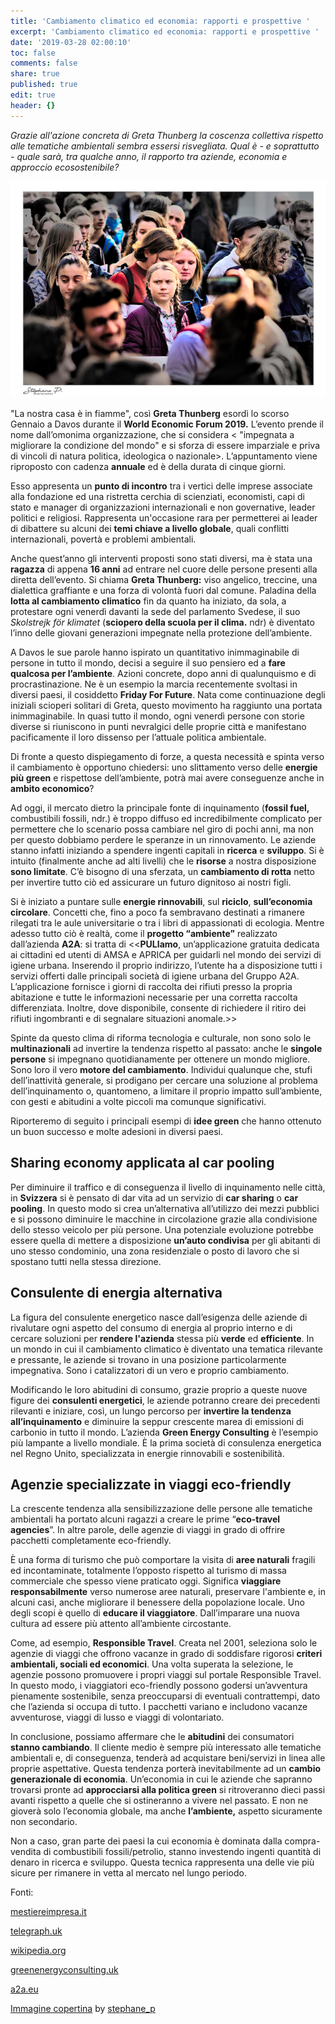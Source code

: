 ```yaml
---
title: 'Cambiamento climatico ed economia: rapporti e prospettive '
excerpt: 'Cambiamento climatico ed economia: rapporti e prospettive '
date: '2019-03-28 02:00:10'
toc: false
comments: false
share: true
published: true
edit: true
header: {}
---
```

_Grazie all'azione concreta di Greta Thunberg la coscenza collettiva rispetto alle tematiche ambientali sembra essersi risvegliata. Qual è - e soprattutto - quale sarà, tra qualche anno, il rapporto tra aziende, economia e approccio ecosostenibile?_ 

![](/assets/images/schermata-2019-03-28-alle-14.53.31.png)

"La nostra casa è in fiamme", così **Greta Thunberg** esordì lo scorso Gennaio a Davos durante il **World Economic Forum 2019.** L’evento prende il nome dall’omonima organizzazione, che si considera                     < "impegnata a migliorare la condizione del mondo" e si sforza di essere imparziale e priva di vincoli di natura politica, ideologica o nazionale>. L’appuntamento viene riproposto con cadenza **annuale** ed è della durata di cinque giorni. 

Esso appresenta un **punto di incontro** tra i vertici delle imprese associate alla fondazione ed una ristretta cerchia di scienziati, economisti, capi di stato e manager di organizzazioni internazionali e non governative, leader politici e religiosi.
 Rappresenta un'occasione rara per permetterei ai leader di dibattere su alcuni dei **temi chiave a livello globale**, quali conflitti internazionali, povertà e problemi ambientali.

Anche quest’anno gli interventi proposti sono stati diversi, ma è stata una **ragazza** di appena **16 anni** ad entrare nel cuore delle persone presenti alla diretta dell’evento. Si chiama **Greta Thunberg:** viso angelico, treccine, una dialettica graffiante e una forza di volontà fuori dal comune. 
Paladina della **lotta al cambiamento climatico** fin da quanto ha iniziato, da sola, a protestare ogni venerdì davanti la sede del parlamento Svedese, il suo _Skolstrejk för klimatet_ (**sciopero della scuola per il clima.** ndr) è diventato l’inno delle giovani generazioni impegnate nella protezione dell’ambiente.   

A Davos le sue parole hanno ispirato un quantitativo inimmaginabile di persone in tutto il mondo, decisi a seguire il suo pensiero ed a **fare qualcosa per l’ambiente**. Azioni concrete, dopo anni di qualunquismo e di procrastinazione.
 Ne è un esempio la marcia recentemente svoltasi in diversi paesi, il cosiddetto **Friday For Future**. Nata come continuazione degli iniziali scioperi solitari di Greta, questo movimento ha raggiunto una portata inimmaginabile. In quasi tutto il mondo, ogni venerdì persone con storie diverse si riuniscono in punti nevralgici delle proprie città e manifestano pacificamente il loro dissenso per l’attuale politica ambientale.

Di fronte a questo dispiegamento di forze, a questa necessità e spinta verso il cambiamento è opportuno chiedersi: uno slittamento verso delle **energie più green** e rispettose dell’ambiente, potrà mai avere conseguenze anche in **ambito economico**? 

Ad oggi, il mercato dietro la principale fonte di inquinamento (**fossil fuel,** combustibili fossili, ndr.) è troppo diffuso ed incredibilmente complicato per permettere che lo scenario possa cambiare nel giro di pochi anni, ma non per questo dobbiamo perdere le speranze in un rinnovamento.
 Le aziende stanno infatti iniziando a spendere ingenti capitali in **ricerca** e **sviluppo**. Si è intuito (finalmente anche ad alti livelli) che le **risorse** a nostra disposizione **sono limitate**. C’è bisogno di una sferzata, un **cambiamento di rotta** netto per invertire tutto ciò ed assicurare un futuro dignitoso ai nostri figli.

Si è iniziato a puntare sulle **energie rinnovabili**, sul **riciclo**, **sull’economia circolare**. Concetti che, fino a poco fa sembravano destinati a rimanere rilegati tra le aule universitarie o tra i libri di appassionati di ecologia. Mentre adesso tutto ciò è realtà, come il **progetto “ambiente”** realizzato dall’azienda **A2A**: si tratta di <<**PULIamo**, un’applicazione gratuita dedicata ai cittadini ed utenti di AMSA e APRICA per guidarli nel mondo dei servizi di igiene urbana.
 Inserendo il proprio indirizzo, l’utente ha a disposizione tutti i servizi offerti dalle principali società di igiene urbana del Gruppo A2A. L’applicazione fornisce i giorni di raccolta dei rifiuti presso la propria abitazione e tutte le informazioni necessarie per una corretta raccolta differenziata. Inoltre, dove disponibile, consente di richiedere il ritiro dei rifiuti ingombranti e di segnalare situazioni anomale.>>

Spinte da questo clima di riforma tecnologia e culturale, non sono solo le **multinazionali** ad invertire la tendenza rispetto al passato: anche le **singole persone** si impegnano quotidianamente per ottenere un mondo migliore.
 Sono loro il vero **motore del cambiamento**. Individui qualunque che, stufi dell’inattività generale, si prodigano per cercare una soluzione al problema dell’inquinamento o, quantomeno, a limitare il proprio impatto sull’ambiente, con gesti e abitudini a volte piccoli ma comunque significativi.

Riporteremo di seguito i principali esempi di **idee green** che hanno ottenuto un buon successo e molte adesioni in diversi paesi.

## Sharing economy applicata al car pooling

Per diminuire il traffico e di conseguenza il livello di inquinamento nelle città, in **Svizzera** si è pensato di dar vita ad un servizio di **car sharing** o **car pooling**. In questo modo si crea un’alternativa all’utilizzo dei mezzi pubblici e si possono diminuire le macchine in circolazione grazie alla condivisione dello stesso veicolo per più persone. Una potenziale evoluzione potrebbe essere quella di mettere a disposizione **un’auto condivisa** per gli abitanti di uno stesso condominio, una zona residenziale o posto di lavoro che si spostano tutti nella stessa direzione.

## Consulente di energia alternativa

La figura del consulente energetico nasce dall’esigenza delle aziende di rivalutare ogni aspetto del consumo di energia al proprio interno e di cercare soluzioni per **rendere l'azienda** stessa più **verde** ed **efficiente**.
 In un mondo in cui il cambiamento climatico è diventato una tematica rilevante e pressante, le aziende si trovano in una posizione particolarmente impegnativa. Sono i catalizzatori di un vero e proprio cambiamento. 

Modificando le loro abitudini di consumo, grazie proprio a queste nuove figure dei **consulenti energetici**, le aziende potranno creare dei precedenti rilevanti e iniziare, così, un lungo percorso per **invertire la tendenza all’inquinamento** e diminuire la seppur crescente marea di emissioni di carbonio in tutto il mondo.
 L’azienda **Green Energy Consulting** è l’esempio più lampante a livello mondiale. È la prima società di consulenza energetica nel Regno Unito, specializzata in energie rinnovabili e sostenibilità. 

## Agenzie specializzate in viaggi eco-friendly

La crescente tendenza alla sensibilizzazione delle persone alle tematiche ambientali ha portato alcuni ragazzi a creare le prime “**eco-travel agencies**”. In altre parole, delle agenzie di viaggi in grado di offrire pacchetti completamente eco-friendly. 

È una forma di turismo che può comportare la visita di **aree naturali** fragili ed incontaminate, totalmente l’opposto rispetto al turismo di massa commerciale che spesso viene praticato oggi. Significa **viaggiare responsabilmente** verso numerose aree naturali, preservare l'ambiente e, in alcuni casi, anche migliorare il benessere della popolazione locale. Uno degli scopi è quello di **educare il viaggiatore**. Dall’imparare una nuova cultura ad essere più attento all’ambiente circostante. 

Come, ad esempio, **Responsible Travel**. Creata nel 2001, seleziona solo le agenzie di viaggi che offrono vacanze in grado di soddisfare rigorosi **criteri ambientali, sociali ed economici**. Una volta superata la selezione, le agenzie possono promuovere i propri viaggi sul portale Responsible Travel. In questo modo, i viaggiatori eco-friendly possono godersi un’avventura pienamente sostenibile, senza preoccuparsi di eventuali contrattempi, dato che l’azienda si occupa di tutto. I pacchetti variano e includono vacanze avventurose, viaggi di lusso e viaggi di volontariato.

In conclusione, possiamo affermare che le **abitudini** dei consumatori **stanno cambiando**. Il cliente medio è sempre più interessato alle tematiche ambientali e, di conseguenza, tenderà ad acquistare beni/servizi in linea alle proprie aspettative. Questa tendenza porterà inevitabilmente ad un **cambio generazionale di economia**. Un’economia in cui le aziende che sapranno trovarsi pronte ad **approcciarsi alla politica green** si ritroveranno dieci passi avanti rispetto a quelle che si ostineranno a vivere nel passato. E non ne gioverà solo l’economia globale, ma anche **l’ambiente,** aspetto sicuramente non secondario. 

Non a caso, gran parte dei paesi la cui economia è dominata dalla compra-vendita di combustibili fossili/petrolio, stanno investendo ingenti quantità di denaro in ricerca e sviluppo. Questa tecnica rappresenta una delle vie più sicure per rimanere in vetta al mercato nel lungo periodo.

Fonti:

[mestiereimpresa.it](https://mestiereimpresa.bnl.it/roller/MI/entry/green_business_5_idee_per)

[telegraph.uk](https://jobs.telegraph.co.uk/article/what-are-energy-consultant-jobs/)

[wikipedia.org](https://it.wikipedia.org/wiki/Forum_economico_mondiale#Organizzazione)

[greenenergyconsulting.uk
](https://www.greenenergyconsulting.co.uk/)

[a2a.eu](https://www.a2a.eu/it/sostenibilita)

[Immagine copertina](https://www.flickr.com/photos/stephane_p/47201260171) by [stephane_p](https://www.flickr.com/photos/stephane_p/)
